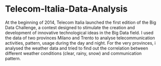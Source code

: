 # Telecom-Italia-Data-Analysis
At the beginning of 2014, Telecom Italia launched the first edition of the Big Data Challenge, a contest designed to stimulate the creation and development of innovative technological ideas in the Big Data field. I used the data of two provinces Milano and Trento to analyse telecommunication activities, pattern, usage during the day and night. For the very provinces, i analysed the weather data and tried to find out the correlation between different weather conditions (clear, rainy, snow) and communication pattern. 

